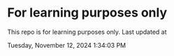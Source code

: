 # For learning purposes only
This repo is for learning purposes only.
Last updated at

Tuesday, November 12, 2024 1:34:03 PM

